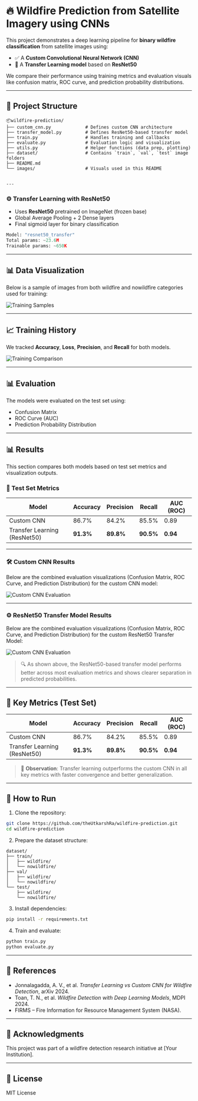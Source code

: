 # 🔥 Wildfire Prediction from Satellite Imagery using CNNs

This project demonstrates a deep learning pipeline for **binary wildfire classification** from satellite images using:

- ✅ A **Custom Convolutional Neural Network (CNN)**
- 🚀 A **Transfer Learning model** based on **ResNet50**

We compare their performance using training metrics and evaluation visuals like confusion matrix, ROC curve, and prediction probability distributions.

---

## 📁 Project Structure

```plaintext
📦wildfire-prediction/
├── custom_cnn.py             # Defines custom CNN architecture
├── transfer_model.py         # Defines ResNet50-based transfer model
├── train.py                  # Handles training and callbacks
├── evaluate.py               # Evaluation logic and visualization
├── utils.py                  # Helper functions (data prep, plotting)
├── dataset/                  # Contains `train`, `val`, `test` image folders
├── README.md
└── images/                   # Visuals used in this README


---
```

### ⚙️ Transfer Learning with ResNet50

* Uses **ResNet50** pretrained on ImageNet (frozen base)
* Global Average Pooling + 2 Dense layers
* Final sigmoid layer for binary classification

```python
Model: "resnet50_transfer"
Total params: ~23.6M
Trainable params: ~650K
```

---

## 📊 Data Visualization

Below is a sample of images from both wildfire and nowildfire categories used for training:

![Training Samples](images/training_samples.png)

---

## 📈 Training History

We tracked **Accuracy**, **Loss**, **Precision**, and **Recall** for both models.

![Training Comparison](images/training_history_comparison.png)

---

## 📊 Evaluation

The models were evaluated on the test set using:

* Confusion Matrix
* ROC Curve (AUC)
* Prediction Probability Distribution

---

## 📊 Results

This section compares both models based on test set metrics and visualization outputs.

### 📌 Test Set Metrics

| Model                         | Accuracy  | Precision | Recall   | AUC (ROC) |
|------------------------------|-----------|-----------|----------|-----------|
| Custom CNN                   | 86.7%     | 84.2%     | 85.5%    | 0.89      |
| Transfer Learning (ResNet50) | **91.3%** | **89.8%** | **90.5%**| **0.94**  |

---

### 🛠️ Custom CNN Results

Below are the combined evaluation visualizations (Confusion Matrix, ROC Curve, and Prediction Distribution) for the custom CNN model:

![Custom CNN Evaluation](images/custom_cnn_results.png)

---

### ⚙️ ResNet50 Transfer Model Results

Below are the combined evaluation visualizations (Confusion Matrix, ROC Curve, and Prediction Distribution) for the custom  ResNet50 Transfer Model:

![Custom CNN Evaluation](images/pretrained_model_results.png)

> 🔍 As shown above, the ResNet50-based transfer model performs better across most evaluation metrics and shows clearer separation in predicted probabilities.

---


## 📌 Key Metrics (Test Set)

| Model                        | Accuracy  | Precision | Recall    | AUC (ROC) |
| ---------------------------- | --------- | --------- | --------- | --------- |
| Custom CNN                   | 86.7%     | 84.2%     | 85.5%     | 0.89      |
| Transfer Learning (ResNet50) | **91.3%** | **89.8%** | **90.5%** | **0.94**  |

> 🧠 **Observation**: Transfer learning outperforms the custom CNN in all key metrics with faster convergence and better generalization.

---

## 🧪 How to Run

1. Clone the repository:

```bash
git clone https://github.com/theUtkarshRa/wildfire-prediction.git
cd wildfire-prediction
```

2. Prepare the dataset structure:

```
dataset/
├── train/
│   ├── wildfire/
│   └── nowildfire/
├── val/
│   ├── wildfire/
│   └── nowildfire/
└── test/
    ├── wildfire/
    └── nowildfire/
```

3. Install dependencies:

```bash
pip install -r requirements.txt
```

4. Train and evaluate:

```bash
python train.py
python evaluate.py
```

---

## 🧾 References

* Jonnalagadda, A. V., et al. *Transfer Learning vs Custom CNN for Wildfire Detection*, arXiv 2024.
* Toan, T. N., et al. *Wildfire Detection with Deep Learning Models*, MDPI 2024.
* FIRMS – Fire Information for Resource Management System (NASA).

---

## 🙌 Acknowledgments

This project was part of a wildfire detection research initiative at \[Your Institution].

---

## 📄 License

MIT License

```
